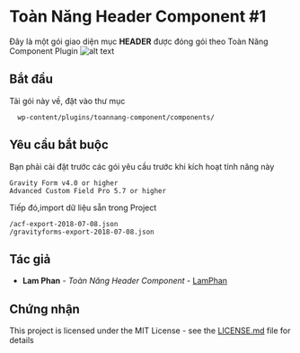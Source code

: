 # Toàn Năng Header Component #1


Đây là một gói giao diện mục **HEADER** được đóng gói theo Toàn Năng Component Plugin
![alt text](https://raw.githubusercontent.com/lamdeptrai/toannang-header-component/blob/master/screenshoot.jpg)

## Bắt đầu

Tải gói này về, đặt vào thư mục
```
  wp-content/plugins/toannang-component/components/
```



## Yêu cầu bắt buộc
Bạn phải cài đặt trước các gói yêu cầu trước khi kích hoạt tính năng này
```
Gravity Form v4.0 or higher
Advanced Custom Field Pro 5.7 or higher
```
Tiếp đó,import dữ liệu sẵn trong Project
```
/acf-export-2018-07-08.json
/gravityforms-export-2018-07-08.json
```
## Tác giả

* **Lam Phan** - *Toàn Năng Header Component* - [LamPhan](https://github.com/lamdeptrai)



## Chứng nhận

This project is licensed under the MIT License - see the [LICENSE.md](LICENSE.md) file for details

